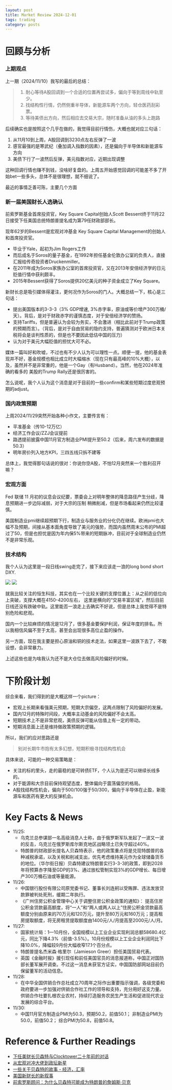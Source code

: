 ```yaml
---
layout: post
title: Market Review 2024-12-01
tags: trading
category: posts
---
```


# 回顾与分析

### 上期观点

上一期（2024/11/10）我写的最后的总结：

> 1. 耐心等待A股回调到一个合适的位置再尝试多，偏向于等到周线中轨至少。
> 2. 找结构性行情，仍然侧重半导体，新能源车两个方向，轻仓医药刮彩票。
> 3. 等待美债出方向，然后相应去交易大宗，随时准备从油的多头上跑路

后续确实也是按照这个几乎在做的，我觉得目前行情伤，大概也就对应三句话：

1. 从11月10到上周，A股回调到3230点左右反弹了一波
2. 感官最强的是寒武纪（叠加调入指数的因素），还是偏向于半导体和新能源车方向
3. 美债下行了一波然后反弹，美元指数对应，近期出现调整

这种回调行情也赚不到钱，没啥好复盘的。上周五开始感觉回调的可能差不多了开始bet一些多头，总体不是很理想，就不细说了。

最近的事情乏善可陈，主要几个方面

### 新一届美国财长人选确认

前索罗斯基金首席投资官，Key Square Capital创始人Scott Bessent终于11月22日接受下任美国总统特朗普提名成为第79任财政部部长。

现年62岁的Bessent是宏观对冲基金 Key Square Capital Management的创始人和首席投资官。

* 毕业于Yale，起初为Jim Rogers工作
* 而后成名于Soros的量子基金，在1992年担任基金伦敦办公室的负责人，直接汇报给传奇投资者Druckenmiller。
* 在2011年成为Soros家族办公室的首席投资官，又在2013年安倍经济学的日元贬值行情中获利颇丰。
* 2015年Bessent获得了Soros提供20亿美元的种子资金成立了Key Square。

新财长总是吸引媒体得灌注，更何况作为Soros的门人。大概总结一下，核心是三句话：

* 提出美国版本的3-3-3（3% GDP增速, 3%赤字率，原油或等价增产300万桶/天）。背后，是对于财政赤字的谨慎态度，对于安倍经济学的赞扬。
* 支持Tariffs，但是普遍认为会较为务实，不会激进（相比此前对于Trump政策的预期而言）。（背后，是对于自由贸易的隐约支持，普遍猜测对于欧洲日本关税将会是谈判性质的，但是也不要因此低估中国的压力）
* 认为对于美元大幅贬值的担忧大可不必。

媒体一篇叫好和吹嘘，不过也有不少人认为可以理性一点。顺便一提，他的基金表现并不好，基金规模也相比成立时大幅缩水（现在只有最高峰的10%大概），以及，虽然并不是非常重的，他是一个Gay（有Husband）。当然，他在2024年准确的看多的
美股的Trump Rally还是很厉害的。

怎么说呢，我个人认为这个消息是对于目前的一些confirm和某些短期过度悲观预期的adjust。

### 国内政策预期

上周2024/11/29突然开始各种小作文，主要传言有：
* 平准基金（传10-12万亿）
* 经济工作会议/ZZJ会议提前
* 路透提前披露中国11月官方制造业PMI提升至50.2（后来，周六发布的数据是50.3）
* 明年房价列入地方KPI，三四五线只拆不建等

总体上，我觉得那句话说的很对：你说你空A股，不怕12月突然来一个胜利召开嘛？

### 宏观方面 

Fed 联储 11 月初的议息会议纪要，票委会上对明年整体的降息路径产生分歧，降息预期进一步边际减弱，对于大宗的压制
稍微削减，但是市场看起来仍然比较谨慎。

美国制造业pmi继续超预期下行，制造业与服务业的分化仍在继续。欧洲pmi也大幅不及预期，间接从基本面角度导致了美元的强势，而国内虽然周末公布的PMI超过了50，但是也担忧是因为年内保5%带来的短期脉冲，目前对于全球制造业仍然不是非常乐观。

### 技术结构

我个人认为这里是一段日线swing走完了，接下来应该走一浪的long bond short DXY.

![](https://crsando.github.io/images/2024-12-01/US10Y_2024-12-01_17-44-21_6d5bc.png)
![](https://crsando.github.io/images/2024-12-01/DXY_2024-12-01_17-44-46_a7427.png)

就我比较关注的恒生科技，其实也在一个比较关键的支撑位置上：从之前的低位向上突破，支撑大概在4150-4200左右，
这里是横向的“交易丰富区域”，然后目前日线还没有跌破中轨。这里能否一浪走上去确实不好说，但是总体上我觉得不是特别危险和悲观。

国内一个比较麻烦的情况是12月了，很多基金要保护利润，保证年度的排名。所以我相信风偏不至于太高，甚至会出现很多高位止盈的操作。

另一方面，现在我主要是担心原油和铜的技术走法，如果这里一波跌下去了，不敢设想，会非常暴力。

上述这些也是为啥我认为还不是大仓位去做高风险偏好的时候。

# 下阶段计划

综合来看，我们得到的是大概这样一个picture：

* 宏观上长期来看强美元预期，短期大宗偏空，这两点限制了风险偏好的发展。
* 国内12月的特殊时间段，大概率主动基金的风险偏好不会太高。
* 短期技术上不是非常悲观，美债反弹可能从估值上有一定的带动。
* 短期消息面上还是维持做政策预期的逻辑。

所以，我们的应对思路还是
> 别对长期牛市抱有太多幻想，短期积极寻找结构性机会

具体来说，可能的一种交易策略是：
* 关注的标的里头，走的最稳的是可转债ETF，个人认为是还可以继续长线多的。
* 对于能源和大宗目前保持观望态度，整体偏向于震荡偏空的格局。
* A股找结构性机会，偏向于500/100强于50/300，偏向于半导体在止盈，新能源车和医药有更大的反弹机会。

# Key Facts & News

- 11/25:
    - 乌克兰总参谋部一名高级消息人士称，由于俄罗斯军队发起了一波又一波的反击，乌克兰在俄罗斯库尔斯克地区战略领土已失守超过40%。
    - 特朗普的财政部长提名人贝森特表示，他的政策重点将是兑现特朗普的各种减税承诺，以及关税和削减支出，优先考虑维持美元作为全球储备货币的地位。（华尔街日报）贝森特建议特朗普实行3-3-3的政策，即到2028年将预算赤字降至GDP的3%、通过放松管制实现3%的GDP增长、每日增产300万桶石油或等量能源。
- 11/26:
    - 中国银行股份有限公司原党委书记、董事长刘连舸以受贿罪、违法发放贷款罪被判处死刑，缓期二年执行。
    - 《广州住房公积金管理中心关于调整住房公积金政策的通知》： 提高住房公积金贷款最高额度，将“一人”和“两人或两人以上”住房公积金贷款最高额度分别由原来的70万元和120万元，提升至80万元和160万元；提高租房提取额度，将无房租赁提取额度由1400元/人/月提高至2000元/人/月。
- 11/27:
    - 国家统计局：1—10月份，全国规模以上工业企业实现利润总额58680.4亿元，同比下降4.3%（前值-3.5%）。10月份规模以上工业企业利润同比下降10.0%，降幅较9月份大幅收窄17.1个百分点。
    - 特朗普提名杰米森·格里尔（Jamieson Greer）担任美国贸易代表。
    - 英国《金融时报》援引现任和前任美国官员的消息报道称，中国正对国防部长董军展开调查。不过这一消息未获官方证实，中国国防部网站目前仍保留董军的活动信息。
- 11/28:
    - 在中华全国供销合作总社成立70周年之际作出重要指示强调，各级党委和政府要进一步加强对供销合作社工作的领导和支持，充分用好这支力量。供销合作社要扎根农业农村，持续打造服务农民生产生活和促进现代农业发展的综合平台。
- 11/30:
    - 中国11月官方制造业PMI为50.3，预期50.2，前值50.1； 非制造业PMI为50.0，前值50.2； 综合PMI为50.8，前值50.8。

# Reference & Further Readings

* [下任美财长贝森特与Clocktower二十年前的对话](https://mp.weixin.qq.com/s/3EDq-IhV8kQeGL_llyhkfg)
* [从宏观对冲大佬到政坛新星](https://mp.weixin.qq.com/s/gJKHj8o3_2ZL2jwpx1bPWw)
* [一些关于贝森特的故事 - 经济，汇率](https://mp.weixin.qq.com/s/wvrAk5-QM6vbXurJRUz9SQ)
* [美国新财长的新叙事](https://mp.weixin.qq.com/s/fjNWbGQ7cjY1L1LwyDraFg)
* [前索罗斯顾问：为什么贝森特可能成为特朗普的詹姆斯·贝克](https://mp.weixin.qq.com/s/Z89X4sD1aTGHoA-6hzVQXg)